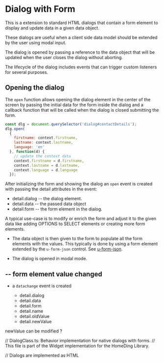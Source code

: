 # Dialog with Form

This is a extension to standard HTML dialogs that contain a form element to display and update data in a given data
object.

These dialogs are useful when a client side data model should be extended by the user using modal input.

The dialog is opened by passing a reference to the data object that will be updated when the user closes the dialog
without aborting.

The lifecycle of the dialog includes events that can trigger custom listeners for several purposes.


## Opening the dialog

The `open` function allows opening the dialog element in the center of the screen by passing the initial data for the form inside the dialog and a callback function that will be called when the dialog is closed submitting the form.

``` javascript
const dlg = document.querySelector('dialog#contactDetails');
dlg.open(
  {
    firstname: context.firstname,
    lastname: context.lastname,
    language: 'en'
  }, function(d) {
    // update the context data
    context.firstname = d.firstname,
    context.lastname = d.lastname,
    context.language = d.language
  });
```

After initializing the form and showing the dialog an `open` event is created with passing the detail attributes in the
event:
  
  * detail.dialog -- the dialog element.
  * detail.data -- the passed data object
  * detail.form -- the form element in the dialog.

  A typical use-case is to modify or enrich the form and adjust it to the given data like adding OPTIONS to SELECT
  elements or creating more form elements.

* The data object is then given to the form to populate all the form elements with the values.  This typically is done
  by using a form element extended by the `u-form-json` control.  See [u-form-json](u-form-json.md).

* The dialog is opened in modal mode.

## -- form element value changed

* a `datachange` event is created

  * detail.dialog
  * detail.data
  * detail.form
  * detail.name
  * detail.oldValue
  * detail.newValue

newValue can be modified ?





// DialogClass.ts: Behavior implementation for native dialogs with forms.
// This file is part of the Widget implementation for the HomeDing Library.

// Dialogs are implemented as HTML <dialog> elements containing a <from> element.
// Dialogs can be opened using DialogClass.openModalForm(id, data)

<!--

Implementation of a web component that enriches the functionality of regular <form> element
  to support data exchange with JSON data.

<form is="u-form-json" method="dialog">
...
</form>
